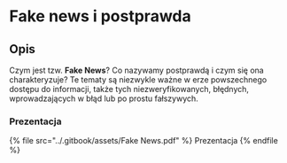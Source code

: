 # Fake news i postprawda

## Opis

Czym jest tzw. **Fake News**? Co nazywamy postprawdą i czym się ona charakteryzuje? Te tematy są niezwykle ważne w erze powszechnego dostępu do informacji, także tych niezweryfikowanych, błędnych, wprowadzających w błąd lub po prostu fałszywych.

### Prezentacja

{% file src="../.gitbook/assets/Fake News.pdf" %}
Prezentacja
{% endfile %}

